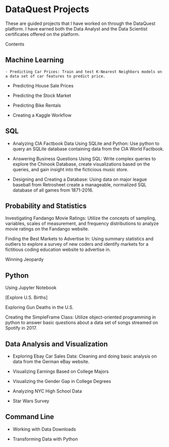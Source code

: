 # DataQuest Projects
These are guided projects that I have worked on through the DataQuest platform. I have earned both the Data Analyst and the Data Scientist certificates offered on the platform.

Contents
 ## Machine Learning
    - Predicting Car Prices: Train and test K-Nearest Neighbors models on a data set of car features to predict price.

   - Predicting House Sale Prices

   - Predicting the Stock Market

   - Predicting Bike Rentals

   - Creating a Kaggle Workflow

 ## SQL
  - Analyzing CIA Factbook Data Using SQLite and Python: Use python to query an SQLite database containing data from the CIA World Factbook.

  - Answering Business Questions Using SQL: Write complex queries to explore the Chinook Database, create visualizations based on the queries, and gain insight into the ficticious music store.

  - Designing and Creating a Database: Using data on major league baseball from Retrosheet create a manageable, normalized SQL database of all games from 1871-2016.

## Probability and Statistics
Investigating Fandango Movie Ratings: Utilize the concepts of sampling, variables, scales of measurement, and frequency distributions to analyze movie ratings on the Fandango website.

Finding the Best Markets to Advertise In: Using summary statistics and outliers to explore a survey of new coders and identify markets for a fictitious coding education website to advertise in.

Winning Jeopardy

## Python
Using Jupyter Notebook

[Explore U.S. Births]

Exploring Gun Deaths in the U.S.

Creating the SimpleFrame Class: Utilize object-oriented programming in python to answer basic questions about a data set of songs streamed on Spotify in 2017.

## Data Analysis and Visualization
 - Exploring Ebay Car Sales Data: Cleaning and doing basic analysis on data from the German eBay website.

 - Visualizing Earnings Based on College Majors

 - Visualizing the Gender Gap in College Degrees

 - Analyzing NYC High School Data

 - Star Wars Survey

## Command Line
 - Working with Data Downloads

 - Transforming Data with Python

